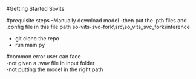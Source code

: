 #Getting Started Sovits

#prequisite steps
-Manually download model
-then put the .pth files and .config file in this file path so-vits-svc-fork\src\so_vits_svc_fork\inference

- git clone the repo 
- run main.py

#common error user can face <br>
-not given a .wav file in input folder <br>
-not putting the model in the right path 





